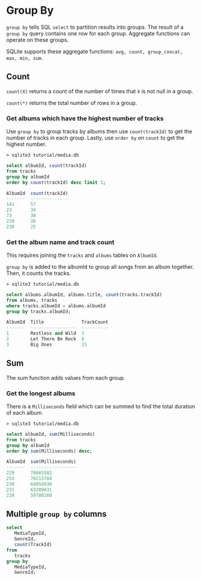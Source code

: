 # Group By

`group by` tells SQL `select` to partition results into groups. The result of a `group by` query contains one row for each group. Aggregate functions can operate on these groups.

SQLite supports these aggregate functions: `avg, count, group_concat, max, min, sum`.

## Count
`count(X)` returns a count of the number of times that `X` is not null in a group.

`count(*)` returns the total number of rows in a group.

### Get albums which have the highest number of tracks

Use `group by` to group tracks by albums then use `count(trackId)` to get the number of tracks in each group. Lastly, use `order by` on `count` to get the highest number.

`> sqlite3 tutorial/media.db`
```sql
select albumId, count(trackId)
from tracks
group by albumId
order by count(trackId) desc limit 5;

AlbumId  count(trackId)
-------  --------------
141      57
23       34
73       30
229      26
230      25
```

### Get the album name and track count
This requires joining the `tracks` and `albums` tables on `AlbumId`.

`group by` is added to the albumId to group all songs from an album together. Then, it counts the tracks.

`> sqlite3 tutorial/media.db`
```sql
select albums.albumId, albums.title, count(tracks.trackId)
from albums, tracks
where tracks.albumId = albums.albumId
group by tracks.albumId;

AlbumId  Title              TrackCount
-------  -----------------  ----------
1        Restless and Wild  3
2        Let There Be Rock  8
3        Big Ones           15
```

## Sum
The sum function adds values from each group.

### Get the longest albums

There is a `Milliseconds` field which can be summed to find the total duration of each album.

`> sqlite3 tutorial/media.db`
```sql
select albumId, sum(Milliseconds)
from tracks
group by albumId
order by sum(Milliseconds) desc;

AlbumId  sum(Milliseconds)
-------  -----------------
229      70665582         
253      70213784         
230      64854936         
231      63289631         
228      59780268         
```

## Multiple `group by` columns
```sql
select
   MediaTypeId, 
   GenreId, 
   count(TrackId)
from
   tracks
group by
   MediaTypeId, 
   GenreId;
```
